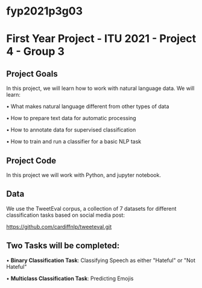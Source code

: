 # fyp2021p3g03
# First Year Project - ITU 2021 - Project 4 - Group 3

## Project Goals
In this project, we will learn how to work with natural language data. We will learn:

• What makes natural language different from other types of data

• How to prepare text data for automatic processing

• How to annotate data for supervised classification

• How to train and run a classifier for a basic NLP task

## Project Code
In this project we will work with Python, and jupyter notebook.

## Data
We use the TweetEval corpus, a collection of 7 datasets for different classification tasks
based on social media post:

https://github.com/cardiffnlp/tweeteval.git

## Two Tasks will be completed:
• **Binary Classification Task**: 
Classifying Speech as either "Hateful" or "Not Hateful"

• **Multiclass Classification Task**:
Predicting Emojis 
